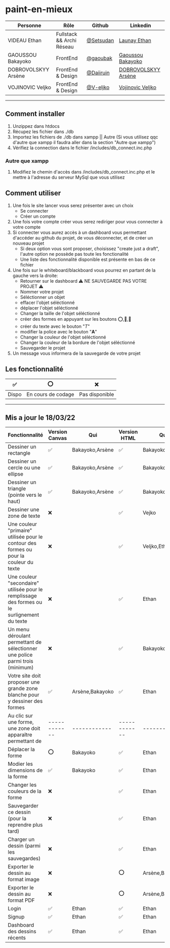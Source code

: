 # paint-en-mieux

| Personne            | Rôle                      | Github                                   | Linkedin                                                                               |
| ------------------- | ------------------------- | ---------------------------------------- | -------------------------------------------------------------------------------------- |
| VIDEAU Ethan        | Fullstack && Archi Réseau | [@Setsudan](https://github.com/Setsudan) | [Launay Ethan](https://www.linkedin.com/in/videau-launay-ethan/)                       |
| GAOUSSOU Bakayoko   | FrontEnd                  | [@gaoubak](https://github.com/gaoubak)   | [Gaoussou Bakayoko](https://www.linkedin.com/in/kader-bakayoko-341b53190/)             |
| DOBROVOLSKYY Arsène | FrontEnd & Design         | [@Daiiruin](https://github.com/Daiiruin) | [DOBROVOLSKYY Arsène](https://www.linkedin.com/in/ars%C3%A8ne-dobrovolskyy-458045226/) |
| VOJINOVIC Veljko    | FrontEnd & Design         | [@V-eljko](https://github.com/V-eljko)   | [Vojinovic Veljko](https://www.linkedin.com/in/veljko-vojinovic-365823226/)            |

---

## Comment installer

1. Unzippez dans htdocs
2. Récupez les fichier dans ./db
3. Importez les fichiers de ./db dans xampp || Autre (Si vous utilisez qqc d'autre que xampp il faudra aller dans la section "Autre que xampp")
4. Vérifiez la connection dans le fichier /includes/db_connect.inc.php

### Autre que xampp

1. Modifiez le chemin d'accès dans /includes/db_connect.inc.php et le mettre à l'adresse du serveur MySql que vous utilisez

## Comment utiliser

1. Une fois le site lancer vous serez présenter avec un choix
   - Se connecter
   - Créer un compte
2. Une fois votre compte créer vous serez rediriger pour vous connecter à votre compte
3. Si connecter vous aurez accès à un dashboard vous permettant d'accéder au github du projet, de vous déconnecter, et de créer un nouveau projet
   - Si deux option vous sont proposer, choisissez "create just a draft", l'autre option ne possède pas toute les fonctionalité
   - Une liste des fonctionnalité disponible est présente en bas de ce fichier
4. Une fois sur le whiteboard/blackboard vous pourrez en partant de la gauche vers la droite:
   - Retourner sur le dashboard ⚠️ NE SAUVEGARDE PAS VOTRE PROJET ⚠️
   - Nommer votre projet
   - Séléctionner un objet
   - effacer l'objet séléctionné
   - déplacer l'objet séléctionné
   - Changer la taille de l'objet séléctionné
   - créer des formes en appuyant sur les boutons ⭕,🔺,🔲
   - créer du texte avec le bouton "_T_"
   - modifier la police avec le bouton "**A**"
   - Changer la couleur de l'objet séléctionné
   - Changer la couleur de la bordure de l'objet séléctionné
   - Sauvegarder le projet
5. Un message vous informera de la sauvegarde de votre projet

## Les fonctionnalité

| ✅    | ⭕                 | ❌             |
| ----- | ------------------ | -------------- |
| Dispo | En cours de codage | Pas disponible |

---

## Mis a jour le 18/03/22

| Fonctionnalité                                                                               | Version Canvas | Qui             | Version HTML | Qui             |
| -------------------------------------------------------------------------------------------- | -------------- | --------------- | ------------ | --------------- |
| Dessiner un rectangle                                                                        | ✅             | Bakayoko,Arsène | ✅           | Bakayoko,Arsène |
| Dessiner un cercle ou une ellipse                                                            | ✅             | Bakayoko,Arsène | ✅           | Bakayoko,Arsène |
| Dessiner un triangle (pointe vers le haut)                                                   | ✅             | Bakayoko,Arsène | ✅           | Bakayoko,Arsène |
| Dessiner une zone de texte                                                                   | ❌             |                 | ✅           | Vejko           |
| Une couleur "primaire" utilisée pour le contour des formes ou pour la couleur du texte       | ❌             |                 | ✅           | Veljko,Ethan    |
| Une couleur "secondaire" utilisée pour le remplissage des formes ou le surlignement du texte | ❌             |                 | ✅           | Ethan           |
| Un menu déroulant permettant de sélectionner une police parmi trois (minimum)                | ❌             |                 | ✅           | Bakayoko,Ethan  |
| Votre site doit proposer une grande zone blanche pour y dessiner des formes                  | ✅             | Arsène,Bakayoko | ✅           | Ethan           |
| Au clic sur une forme, une zone doit apparaître permettant de                                | ------------   | ------------    | ------------ | ------------    |
| Déplacer la forme                                                                            | ⭕             | Bakayoko        | ✅           | Ethan           |
| Modier les dimensions de la forme                                                            | ✅             | Bakayoko        | ✅           | Ethan           |
| Changer les couleurs de la forme                                                             | ❌             |                 | ✅           | Ethan           |
| Sauvegarder ce dessin (pour la reprendre plus tard)                                          | ❌             |                 | ✅           | Ethan           |
| Charger un dessin (parmi les sauvegardes)                                                    | ❌             |                 | ✅           | Ethan           |
| Exporter le dessin au format image                                                           | ❌             |                 | ⭕           | Arsène,Bakayoko |
| Exporter le dessin au format PDF                                                             | ❌             |                 | ⭕           | Arsène,Bakayoko |
| Login                                                                                        | ✅             | Ethan           | ✅           | Ethan           |
| Signup                                                                                       | ✅             | Ethan           | ✅           | Ethan           |
| Dashboard des dessins récents                                                                | ✅             | Ethan           | ✅           | Ethan           |
